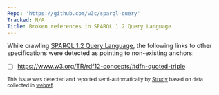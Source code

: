 ```yaml
---
Repo: 'https://github.com/w3c/sparql-query'
Tracked: N/A
Title: Broken references in SPARQL 1.2 Query Language
---
```


While crawling [SPARQL 1.2 Query Language](https://w3c.github.io/sparql-query/spec/), the following links to other specifications were detected as pointing to non-existing anchors:
* [ ] https://www.w3.org/TR/rdf12-concepts/#dfn-quoted-triple

<sub>This issue was detected and reported semi-automatically by [Strudy](https://github.com/w3c/strudy/) based on data collected in [webref](https://github.com/w3c/webref/).</sub>
